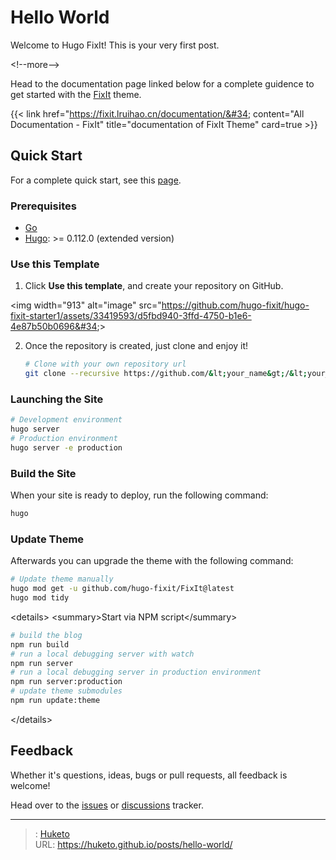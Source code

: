 # Hello World


Welcome to Hugo FixIt! This is your very first post.

&lt;!--more--&gt;

Head to the documentation page linked below for a complete guidence to get started with the [FixIt](https://github.com/hugo-fixit/FixIt) theme.

{{&lt; link href=&#34;https://fixit.lruihao.cn/documentation/&#34; content=&#34;All Documentation - FixIt&#34; title=&#34;documentation of FixIt Theme&#34; card=true &gt;}}

## Quick Start

For a complete quick start, see this [page](https://fixit.lruihao.cn/documentation/getting-started/).

### Prerequisites

- [Go](https://go.dev/dl/)
- [Hugo](https://gohugo.io/installation/): &gt;= 0.112.0 (extended version)

### Use this Template

1. Click **Use this template**, and create your repository on GitHub.

&lt;img width=&#34;913&#34; alt=&#34;image&#34; src=&#34;https://github.com/hugo-fixit/hugo-fixit-starter1/assets/33419593/d5fbd940-3ffd-4750-b1e6-4e87b50b0696&#34;&gt;

2. Once the repository is created, just clone and enjoy it!

   ```bash
   # Clone with your own repository url
   git clone --recursive https://github.com/&lt;your_name&gt;/&lt;your_blog_repo&gt;.git
   ```

### Launching the Site

```bash
# Development environment
hugo server
# Production environment
hugo server -e production
```

### Build the Site

When your site is ready to deploy, run the following command:

```bash
hugo
```

### Update Theme

Afterwards you can upgrade the theme with the following command:

```bash
# Update theme manually
hugo mod get -u github.com/hugo-fixit/FixIt@latest
hugo mod tidy
```

&lt;details&gt;
  &lt;summary&gt;Start via NPM script&lt;/summary&gt;

```bash
# build the blog
npm run build
# run a local debugging server with watch
npm run server
# run a local debugging server in production environment
npm run server:production
# update theme submodules
npm run update:theme
```

&lt;/details&gt;

## Feedback

Whether it&#39;s questions, ideas, bugs or pull requests, all feedback is welcome!

Head over to the [issues](https://github.com/hugo-fixit/FixIt/issues) or [discussions](https://github.com/hugo-fixit/FixIt/discussions) tracker.


---

> : [Huketo](https://github.com/huketo)  
> URL: https://huketo.github.io/posts/hello-world/  

